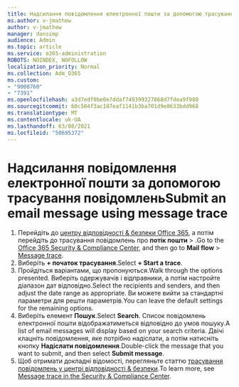 ```yaml
---
title: Надсилання повідомлення електронної пошти за допомогою трасування повідомлень
ms.author: v-jmathew
author: v-jmathew
manager: dansimp
audience: Admin
ms.topic: article
ms.service: o365-administration
ROBOTS: NOINDEX, NOFOLLOW
localization_priority: Normal
ms.collection: Adm_O365
ms.custom:
- "9000760"
- "7391"
ms.openlocfilehash: a3d7edf0be0e7ddaf749399327868d7fdea9f980
ms.sourcegitcommit: 60c504f3ac187eaf1141b3ba701d9e0633bdd968
ms.translationtype: MT
ms.contentlocale: uk-UA
ms.lasthandoff: 03/08/2021
ms.locfileid: "50695372"
---
```

# <a name="submit-an-email-message-using-message-trace"></a><span data-ttu-id="adc3f-102">Надсилання повідомлення електронної пошти за допомогою трасування повідомлень</span><span class="sxs-lookup"><span data-stu-id="adc3f-102">Submit an email message using message trace</span></span>

1. <span data-ttu-id="adc3f-103">Перейдіть до [центру відповідності & безпеки Office 365](https://go.microsoft.com/fwlink/p/?linkid=2077143), а потім перейдіть до трасування повідомлень про **потік пошти**  >  [](https://go.microsoft.com/fwlink/?linkid=2101048).</span><span class="sxs-lookup"><span data-stu-id="adc3f-103">Go to the [Office 365 Security & Compliance Center](https://go.microsoft.com/fwlink/p/?linkid=2077143), and then go to **Mail flow** > [Message trace](https://go.microsoft.com/fwlink/?linkid=2101048).</span></span>
2. <span data-ttu-id="adc3f-104">Виберіть **+ початок трасування**.</span><span class="sxs-lookup"><span data-stu-id="adc3f-104">Select **+ Start a trace**.</span></span>
3. <span data-ttu-id="adc3f-105">Пройдіться варіантами, що пропонуються.</span><span class="sxs-lookup"><span data-stu-id="adc3f-105">Walk through the options presented.</span></span> <span data-ttu-id="adc3f-106">Виберіть одержувачів і відправники, а потім настройте діапазон дат відповідно.</span><span class="sxs-lookup"><span data-stu-id="adc3f-106">Select the recipients and senders, and then adjust the date range as appropriate.</span></span> <span data-ttu-id="adc3f-107">Ви можете вийти за стандартні параметри для решти параметрів.</span><span class="sxs-lookup"><span data-stu-id="adc3f-107">You can leave the default settings for the remaining options.</span></span>
4. <span data-ttu-id="adc3f-108">Виберіть елемент **Пошук**.</span><span class="sxs-lookup"><span data-stu-id="adc3f-108">Select **Search**.</span></span> <span data-ttu-id="adc3f-109">Список повідомлень електронної пошти відображатиметься відповідно до умов пошуку.</span><span class="sxs-lookup"><span data-stu-id="adc3f-109">A list of email messages will display based on your search criteria.</span></span> <span data-ttu-id="adc3f-110">Двічі клацніть повідомлення, яке потрібно надіслати, а потім натисніть кнопку **Надіслати повідомлення**.</span><span class="sxs-lookup"><span data-stu-id="adc3f-110">Double-click the message that you want to submit, and then select **Submit message**.</span></span>
5. <span data-ttu-id="adc3f-111">Щоб отримати докладні відомості, перегляньте статтю [трасування повідомлень у центрі відповідності & безпеки](https://go.microsoft.com/fwlink/?linkid=2101557).</span><span class="sxs-lookup"><span data-stu-id="adc3f-111">To learn more, see [Message trace in the Security & Compliance Center](https://go.microsoft.com/fwlink/?linkid=2101557).</span></span>
